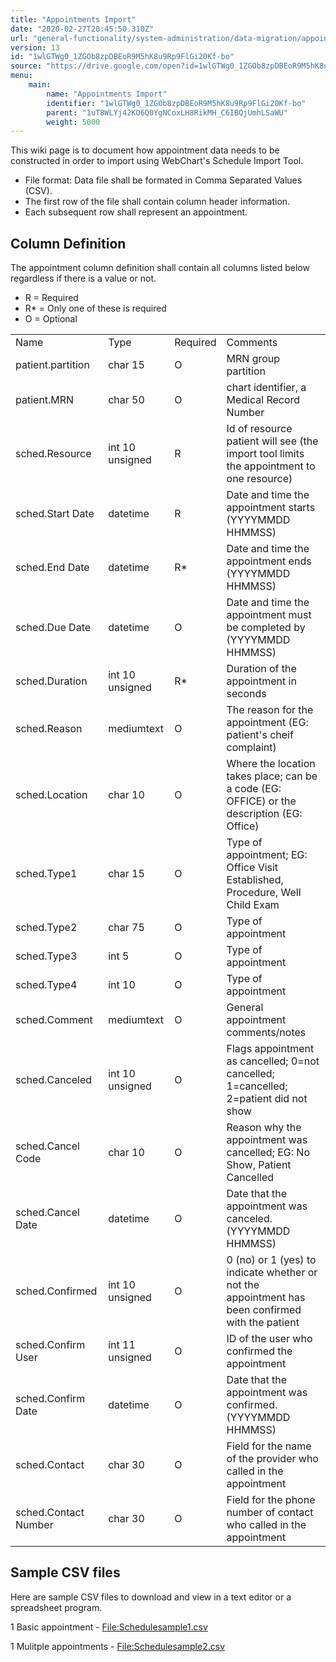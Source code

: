 ```yaml
---
title: "Appointments Import"
date: "2020-02-27T20:45:50.310Z"
url: "general-functionality/system-administration/data-migration/appointments-import.html"
version: 13
id: "1wlGTWg0_1ZGOb8zpDBEoR9M5hK8u9Rp9FlGi20Kf-bo"
source: "https://drive.google.com/open?id=1wlGTWg0_1ZGOb8zpDBEoR9M5hK8u9Rp9FlGi20Kf-bo"
menu:
    main:
        name: "Appointments Import"
        identifier: "1wlGTWg0_1ZGOb8zpDBEoR9M5hK8u9Rp9FlGi20Kf-bo"
        parent: "1uT8WLYj42KO6Q0YgNCoxLH8RikMH_C6IBQjUmhLSaWU"
        weight: 5000
---
```

This wiki page is to document how appointment data needs to be constructed in order to import using WebChart's Schedule Import Tool.

* File format: Data file shall be formated in Comma Separated Values (CSV).
* The first row of the file shall contain column header information.
* Each subsequent row shall represent an appointment.

## Column Definition

The appointment column definition shall contain all columns listed below regardless if there is a value or not.

* R = Required
* R* = Only one of these is required
* O = Optional

<table>
  <tr>
    <td>Name</td>
    <td>Type</td>
    <td>Required</td>
    <td>Comments</td>
  </tr>
  <tr>
    <td>patient.partition</td>
    <td>char 15</td>
    <td>O</td>
    <td>MRN group partition</td>
  </tr>
  <tr>
    <td>patient.MRN</td>
    <td>char 50</td>
    <td>O</td>
    <td>chart identifier, a Medical Record Number</td>
  </tr>
  <tr>
    <td>sched.Resource</td>
    <td>int 10 unsigned</td>
    <td>R</td>
    <td>Id of resource patient will see (the import tool limits the appointment to one resource)</td>
  </tr>
  <tr>
    <td>sched.Start Date</td>
    <td>datetime</td>
    <td>R</td>
    <td>Date and time the appointment starts (YYYYMMDD HHMMSS)</td>
  </tr>
  <tr>
    <td>sched.End Date</td>
    <td>datetime</td>
    <td>R*</td>
    <td>Date and time the appointment ends (YYYYMMDD HHMMSS)</td>
  </tr>
  <tr>
    <td>sched.Due Date</td>
    <td>datetime</td>
    <td>O</td>
    <td>Date and time the appointment must be completed by (YYYYMMDD HHMMSS)</td>
  </tr>
  <tr>
    <td>sched.Duration</td>
    <td>int 10 unsigned</td>
    <td>R*</td>
    <td>Duration of the appointment in seconds</td>
  </tr>
  <tr>
    <td>sched.Reason</td>
    <td>mediumtext</td>
    <td>O</td>
    <td>The reason for the appointment (EG: patient's cheif complaint)</td>
  </tr>
  <tr>
    <td>sched.Location</td>
    <td>char 10</td>
    <td>O</td>
    <td>Where the location takes place; can be a code (EG: OFFICE) or the description (EG: Office)</td>
  </tr>
  <tr>
    <td>sched.Type1</td>
    <td>char 15</td>
    <td>O</td>
    <td>Type of appointment; EG: Office Visit Established, Procedure, Well Child Exam</td>
  </tr>
  <tr>
    <td>sched.Type2</td>
    <td>char 75</td>
    <td>O</td>
    <td>Type of appointment</td>
  </tr>
  <tr>
    <td>sched.Type3</td>
    <td>int 5</td>
    <td>O</td>
    <td>Type of appointment</td>
  </tr>
  <tr>
    <td>sched.Type4</td>
    <td>int 10</td>
    <td>O</td>
    <td>Type of appointment</td>
  </tr>
  <tr>
    <td>sched.Comment</td>
    <td>mediumtext</td>
    <td>O</td>
    <td>General appointment comments/notes</td>
  </tr>
  <tr>
    <td>sched.Canceled</td>
    <td>int 10 unsigned</td>
    <td>O</td>
    <td>Flags appointment as cancelled; 0=not cancelled; 1=cancelled; 2=patient did not show</td>
  </tr>
  <tr>
    <td>sched.Cancel Code</td>
    <td>char 10</td>
    <td>O</td>
    <td>Reason why the appointment was cancelled; EG: No Show, Patient Cancelled</td>
  </tr>
  <tr>
    <td>sched.Cancel Date</td>
    <td>datetime</td>
    <td>O</td>
    <td>Date that the appointment was canceled. (YYYYMMDD HHMMSS)</td>
  </tr>
  <tr>
    <td>sched.Confirmed</td>
    <td>int 10 unsigned</td>
    <td>O</td>
    <td>0 (no) or 1 (yes) to indicate whether or not the appointment has been confirmed with the patient</td>
  </tr>
  <tr>
    <td>sched.Confirm User</td>
    <td>int 11 unsigned</td>
    <td>O</td>
    <td>ID of the user who confirmed the appointment</td>
  </tr>
  <tr>
    <td>sched.Confirm Date</td>
    <td>datetime</td>
    <td>O</td>
    <td>Date that the appointment was confirmed. (YYYYMMDD HHMMSS)</td>
  </tr>
  <tr>
    <td>sched.Contact</td>
    <td>char 30</td>
    <td>O</td>
    <td>Field for the name of the provider who called in the appointment</td>
  </tr>
  <tr>
    <td>sched.Contact Number</td>
    <td>char 30</td>
    <td>O</td>
    <td>Field for the phone number of contact who called in the appointment</td>
  </tr>
</table>

## Sample CSV files

Here are sample CSV files to download and view in a text editor or a spreadsheet program.

1 Basic appointment - [File:Schedulesample1.csv](https://miewiki.med-web.com/wiki/index.php/File:Schedulesample1.csv)

1 Mulitple appointments - [File:Schedulesample2.csv](https://miewiki.med-web.com/wiki/index.php/File:Schedulesample2.csv)

